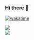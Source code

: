 ### Hi there 👋

<!--
**Kaminar1/Kaminar1** is a ✨ _special_ ✨ repository because its `README.md` (this file) appears on your GitHub profile.

Here are some ideas to get you started:

- 🔭 I’m currently working on ...
- 🌱 I’m currently learning ...
- 👯 I’m looking to collaborate on ...
- 🤔 I’m looking for help with ...
- 💬 Ask me about ...
- 📫 How to reach me: ...
- 😄 Pronouns: ...
- ⚡ Fun fact: ...

<img src="https://wakatime.com/share/@Kaminari/18e67f66-f5f9-4ab0-b61f-caba7fac9746.svg"> 
-->
[![wakatime](https://wakatime.com/badge/user/ba89e8ba-5b95-4b64-8d5d-50d93153dc2f.svg?style=for-the-badge)](https://wakatime.com/@ba89e8ba-5b95-4b64-8d5d-50d93153dc2f)  

  
<img src="https://wakatime.com/share/@Kaminari/78819524-d55d-4734-b37d-a0aa3a7a66a1.svg"></img>  
<img src="https://wakatime.com/share/@Kaminari/98a8dd62-ddc8-4a0d-a1dc-7f0954524a07.svg"></img>
